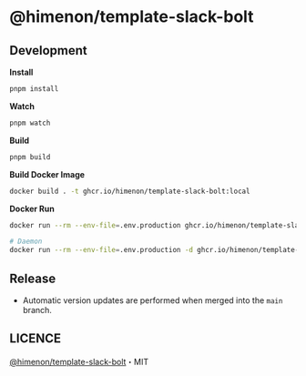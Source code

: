 # @himenon/template-slack-bolt

## Development

**Install**

```bash
pnpm install
```

**Watch**

```bash
pnpm watch
```

**Build**

```bash
pnpm build
```

**Build Docker Image**

```bash
docker build . -t ghcr.io/himenon/template-slack-bolt:local
```

**Docker Run**

```bash
docker run --rm --env-file=.env.production ghcr.io/himenon/template-slack-bolt:local

# Daemon
docker run --rm --env-file=.env.production -d ghcr.io/himenon/template-slack-bolt:local
```

## Release

- Automatic version updates are performed when merged into the `main` branch.

## LICENCE

[@himenon/template-slack-bolt](https://github.com/Himenon/template-slack-bolt)・MIT
